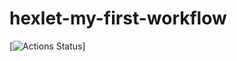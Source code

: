 # hexlet-my-first-workflow

[![Actions Status](https://github.com/kimulia-1/hexlet-my-first-workflow/actions/workflows/hello-world.yml/badge.svg)]